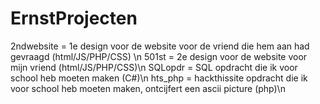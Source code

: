 # ErnstProjecten

2ndwebsite = 1e design voor de website voor de vriend die hem aan had gevraagd (html/JS/PHP/CSS) \n
501st = 2e design voor de website voor mijn vriend (html/JS/PHP/CSS)\n
SQLopdr = SQL opdracht die ik voor school heb moeten maken (C#)\n
hts_php = hackthissite opdracht die ik voor school heb moeten maken, ontcijfert een ascii picture (php)\n
